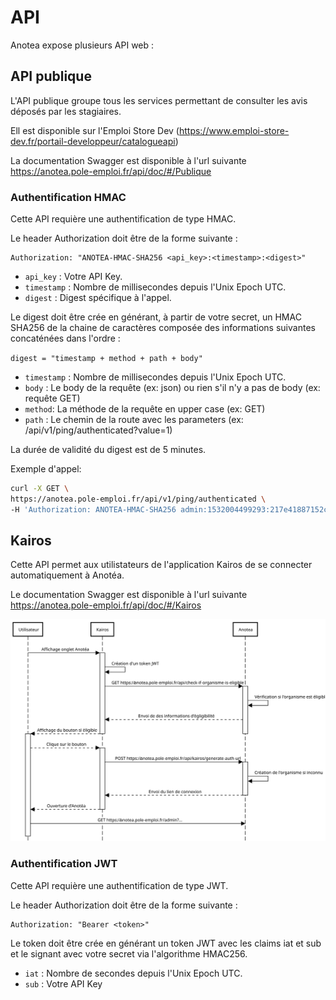 # API

Anotea expose plusieurs API web :

## API publique

L'API publique groupe tous les services permettant de consulter les avis déposés par les stagiaires.

Ell est disponible sur l'Emploi Store Dev (https://www.emploi-store-dev.fr/portail-developpeur/catalogueapi)

La documentation Swagger est disponible à l'url suivante https://anotea.pole-emploi.fr/api/doc/#/Publique

### Authentification HMAC

Cette API requière une authentification de type HMAC.

Le header Authorization doit être de la forme suivante :

```
Authorization: "ANOTEA-HMAC-SHA256 <api_key>:<timestamp>:<digest>"
```

- `api_key` : Votre API Key.
- `timestamp` :  Nombre de millisecondes depuis l'Unix Epoch UTC.
- `digest` :  Digest spécifique à l'appel.
  
Le digest doit être crée en générant, à partir de votre secret, un HMAC SHA256 de la chaine de caractères composée des informations suivantes concaténées dans l'ordre :

`digest = "timestamp + method + path + body"`

- `timestamp` :  Nombre de millisecondes depuis l'Unix Epoch UTC.
- `body` : Le body de la requête (ex: json) ou rien s'il n'y a pas de body (ex: requête GET)
- `method`: La méthode de la requête en upper case (ex: GET)
- `path` : Le chemin de la route avec les parameters (ex: /api/v1/ping/authenticated?value=1)

La durée de validité du digest est de 5 minutes.

Exemple d'appel:

```sh
curl -X GET \
https://anotea.pole-emploi.fr/api/v1/ping/authenticated \
-H 'Authorization: ANOTEA-HMAC-SHA256 admin:1532004499293:217e41887152c459e34bd7070ab1ac8da572c1cf6107cafbbd0217d4b87db1a4'
```

## Kairos

Cette API permet aux utilistateurs de l'application Kairos de se connecter automatiquement à Anotéa.

Le documentation Swagger est disponible à l'url suivante https://anotea.pole-emploi.fr/api/doc/#/Kairos

![Kairos specifications](misc/specifications/kairos/api-kairos.svg)

### Authentification JWT

Cette API requière une authentification de type JWT.

Le header Authorization doit être de la forme suivante :

```
Authorization: "Bearer <token>"
```

Le token doit être crée en générant un token JWT avec les claims iat et sub et le signant avec votre secret via l'algorithme HMAC256.

- `iat` : Nombre de secondes depuis l'Unix Epoch UTC.
- `sub` : Votre API Key
